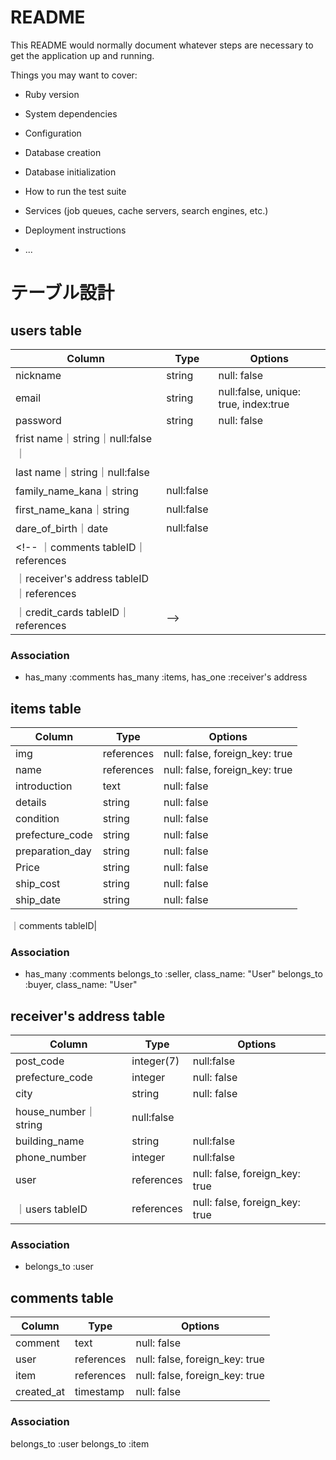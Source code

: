 # README

This README would normally document whatever steps are necessary to get the
application up and running.

Things you may want to cover:

* Ruby version

* System dependencies

* Configuration

* Database creation

* Database initialization

* How to run the test suite

* Services (job queues, cache servers, search engines, etc.)

* Deployment instructions

* ...
# テーブル設計

## users table

| Column   | Type   | Options     |
| -------- | ------ | ----------- |
| nickname     | string | null: false |
| email    | string | null:false, unique: true, index:true|
| password | string | null: false |
| frist name｜string｜null:false｜
| last name｜string｜null:false|
| family_name_kana｜string|null:false|
| first_name_kana｜string|null:false|
| dare_of_birth｜date|null:false|
<!-- ｜comments tableID｜references|
｜receiver's address tableID｜references|
｜credit_cards tableID｜references| -->

### Association

- has_many :comments
has_many :items,
has_one :receiver's address



## items table 

| Column | Type       | Options                        |
| ------ | ---------- | ------------------------------ |
| img   | references | null: false, foreign_key: true |
| name   | references | null: false, foreign_key: true | |category|string | null: false |
|introduction|text|null: false|
|details|string | null: false |
| condition|string | null: false |
| prefecture_code| string | null: false |
| preparation_day| string | null: false |
| Price| string | null: false |
| ship_cost | string | null: false |
| ship_date| string | null: false |

｜comments tableID|


### Association

- has_many :comments 
belongs_to :seller, class_name: "User"
belongs_to :buyer, class_name: "User"


## receiver's address table

| Column  | Type       | Options                        |
| ------- | ---------- | ------------------------------ |
| post_code| integer(7)|null:false|
| prefecture_code    | integer | null: false|
| city    | string | null: false|
| house_number｜string|null:false|
| building_name|string|null:false|
| phone_number|integer|null:false|
| user|references	|null: false, foreign_key: true|
｜users tableID|references	|null: false, foreign_key: true|




### Association

- belongs_to :user

## comments table

| Column  | Type       | Options                        |
| ------- | ---------- | ------------------------------ |
| comment|	text	|null: false|
|user	|references	|null: false, foreign_key: true|
|item	|references	|null: false, foreign_key: true|
|created_at	|timestamp	|null: false|


### Association

belongs_to :user
belongs_to :item

<!-- ## credit_cards table

| Column  | Type       | Options                        |
| ------- | ---------- | ------------------------------ |
|card_number|	integer	|null:false, unique: true|
|expiration_year|	integer|	null:false|
|expiration_month	|integer|	null:false|
|security_code	|integer|	null:false|
|user|	references|	null: false, foreign_key: true|

### Association
- belongs_to :user -->
